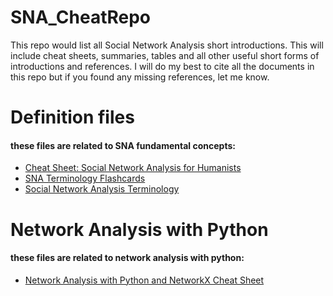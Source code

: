 # SNA_CheatRepo
 This repo would list all Social Network Analysis short introductions. This will include cheat sheets, summaries, tables and all other useful short forms of introductions and references. I will do my best to cite all the documents in this repo but if you found any missing references, let me know.

# Definition files
#### these files are related to SNA fundamental concepts:

- [Cheat Sheet: Social Network Analysis for Humanists](Fundamentals/Cheat%20Sheet:%20Social%20Network%20Analysis%20for%20Humanists.pdf)
- [SNA Terminology Flashcards](https://quizlet.com/394054616/social-network-analysis-terms-flash-cards/)
- [Social Network Analysis Terminology](https://sites.google.com/a/umn.edu/social-network-analysis/terminology)


# Network Analysis with Python
#### these files are related to network analysis with python:

- [Network Analysis with Python and NetworkX Cheat Sheet](Python/Network%20Analysis%20with%20Python%20and%20NetworkX%20Cheat%20Sheet.pdf)
